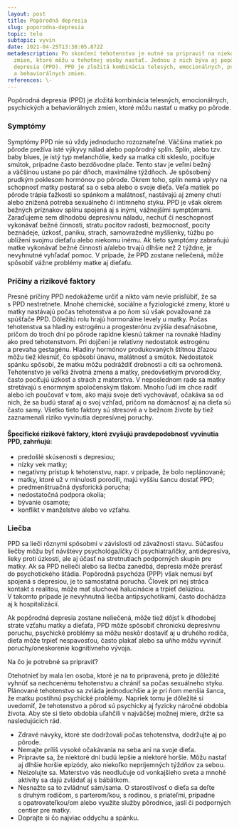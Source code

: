 ```yaml
---
layout: post
title: Popôrodná depresia
slug: poporodna-depresia
topic: telo
subtopic: vyvin
date: 2021-04-25T13:38:05.872Z
metadescription: Po skončení tehotenstva je nutné sa pripraviť na niekoľko
  zmien, ktoré môžu u tehotnej osoby nastať. Jednou z nich býva aj popôrodná
  depresia (PPD). PPD je zložitá kombinácia telesých, emocionálnych, psychických
  a behaviorálnych zmien.
references: \-
---
```

Popôrodná depresia (PPD) je zložitá kombinácia telesných, emocionálnych, psychických a behaviorálnych zmien, ktoré môžu nastať u matky po pôrode.

### Symptómy

Symptómy PPD nie sú vždy jednoducho rozoznateľné. Väčšina matiek po pôrode prežíva isté výkyvy nálad alebo popôrodný splín. Splín, alebo tzv. baby blues, je istý typ melanchólie, kedy sa matka cíti skleslo, pociťuje smútok, prípadne často bezdôvodne plače. Tento stav je veľmi bežný a väčšinou ustane po pár dňoch, maximálne týždňoch. Je spôsobený prudkým poklesom hormónov po pôrode. Okrem toho, splín nemá vplyv na schopnosť matky postarať sa o seba alebo o svoje dieťa. Veľa matiek po pôrode trápia ťažkosti so spánkom a malátnosť, nastávajú aj zmeny chuti alebo znížená potreba sexuálneho či intímneho styku. PPD je však okrem bežných príznakov splínu spojená aj s inými, vážnejšími symptómami. Zaraďujeme sem dlhodobú depresívnu náladu, nechuť či neschopnosť vykonávať bežné činnosti, stratu pocitov radosti, bezmocnosť, pocity beznádeje, úzkosť, paniku, strach, samovražedné myšlienky, túžbu po ublížení svojmu dieťaťu alebo niekomu inému. Ak tieto symptómy zabraňujú matke vykonávať bežné činnosti a/alebo trvajú dlhšie než 2 týždne, je nevyhnutné vyhľadať pomoc. V prípade, že PPD zostane neliečená, môže spôsobiť vážne problémy matke aj dieťaťu. 

### Príčiny a rizikové faktory

Presné príčiny PPD nedokážeme určiť a nikto vám nevie prisľúbiť, že sa s PPD nestretnete. Mnohé chemické, sociálne a fyziologické zmeny, ktoré u matky nastávajú počas tehotenstva a po ňom sú však považované za spúšťače PPD. Dôležitú rolu hrajú hormonálne levely u matky. Počas tehotenstva sa hladiny estrogénu a progesterónu zvýšia desaťnásobne, pričom do troch dní po pôrode rapídne klesnú takmer na rovnaké hladiny ako pred tehotenstvom. Pri dojčení je relatívny nedostatok estrogénu a prevaha gestagénu. Hladiny hormónov produkovaných štítnou žľazou môžu tiež klesnúť, čo spôsobí únavu, malátnosť a smútok. Nedostatok spánku spôsobí, že matku môžu podráždiť drobnosti a cíti sa ochromená. Tehotenstvo je veľká životná zmena a matky, predovšetkým prvorodičky, často pociťujú úzkosť a strach z materstva. V neposlednom rade sa matky stretávajú s enormným spoločenským tlakom. Mnoho ľudí im chce radiť alebo ich poučovať v tom, ako majú svoje deti vychovávať, očakáva sa od nich, že sa budú starať aj o svoj vzhľad, pričom na domácnosť aj na dieťa sú často samy. Všetko tieto faktory sú stresové a v bežnom živote by tiež zaznamenali riziko vyvinutia depresívnej poruchy. 

#### Špecifické rizikové faktory, ktoré zvyšujú pravdepodobnosť vyvinutia PPD, zahrňujú:

* predošlé skúsenosti s depresiou;
* nízky vek matky;
* negatívny prístup k tehotenstvu, napr. v prípade, že bolo neplánované;
* matky, ktoré už v minulosti porodili, majú vyššiu šancu dostať PPD;
* predmenštruačná dysforická porucha;
* nedostatočná podpora okolia;
* bývanie osamote;
* konflikt v manželstve alebo vo vzťahu.

### Liečba

PPD sa lieči rôznymi spôsobmi v závislosti od závažnosti stavu. Súčasťou liečby môžu byť návštevy psychológa/ičky či psychiatra/ičky, antidepresíva, lieky proti úzkosti, ale aj účasť na stretnutiach podporných skupín pre matky. Ak sa PPD nelieči alebo sa liečba zanedbá, depresia môže prerásť do psychotického štádia. Popôrodná psychóza (PPP) však nemusí byť spojená s depresiou, je to samostatná porucha. Človek pri nej stráca kontakt s realitou, môže mať sluchové halucinácie a trpieť delúziou. V takomto prípade je nevyhnutná liečba antipsychotikami, často dochádza aj k hospitalizácií.

Ak popôrodná depresia zostane neliečená, môže tiež dôjsť k dlhodobej strate vzťahu matky a dieťaťa, PPD môže spôsobiť chronickú depresívnu poruchu, psychické problémy sa môžu neskôr dostaviť aj u druhého rodiča, dieťa môže trpieť nespavosťou, často plakať alebo sa uňho môžu vyvinúť poruchy/oneskorenie kognitívneho vývoja.

<div class='f-telo box-post'>

Na čo je potrebné sa pripraviť?

Otehotnieť by mala len osoba, ktoré je na to pripravená, preto je dôležité vyhnúť sa nechcenému tehotenstvu a chrániť sa počas sexuálneho styku. Plánované tehotenstvo sa zvláda jednoduchšie a je pri ňom menšia šanca, že matku postihnú psychické problémy. Napriek tomu je dôležité si uvedomiť, že tehotenstvo a pôrod sú psychicky aj fyzicky náročné obdobia života. Aby ste si tieto obdobia uľahčili v najväčšej možnej miere, držte sa nasledujúcich rád.

* Zdravé návyky, ktoré ste dodržovali počas tehotenstva, dodržujte aj po pôrode.
* Nemajte príliš vysoké očakávania na seba ani na svoje dieťa.
* Pripravte sa, že niektoré dni budú lepšie a niektoré horšie. Môžu nastať aj dlhšie horšie epizódy, ako niekoľko nepríjemných týždňov za sebou.
* Neizolujte sa. Materstvo vás neodlučuje od vonkajšieho sveta a mnohé aktivity sa dajú zvládať aj s bábätkom.
* Nesnažte sa to zvládnuť sám/sama. O starostlivosť o dieťa sa deľte s druhým rodičom, s parterom/kou, s rodinou, s priateľmi, prípadne s opatrovateľkou/om alebo využite služby pôrodnice, jaslí či podporných centier pre matky.
* Doprajte si čo najviac oddychu a spánku.

</div>
